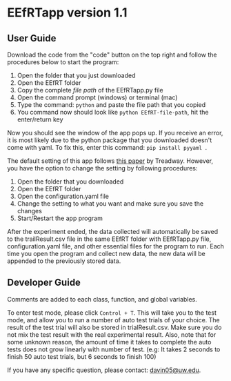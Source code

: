 # EEfRTapp version 1.1

User Guide
---
Download the code from the "code" button on the top right and follow the procedures below to start the program:

1. Open the folder that you just downloaded
3. Open the EEfRT folder   
4. Copy the complete *file path* of the EEfRTapp.py file
5. Open the command prompt (windows) or terminal (mac)
6. Type the command: ``python`` and paste the file path that you copied 
7. You command now should look like ``python EEfRT-file-path``, hit the enter/return key

Now you should see the window of the app pops up. If you receive an error, it is most likely due 
to the python package that you downloaded doesn't come with yaml. To fix this, enter this command: ``pip install pyyaml ``.

The default setting of this app follows [this paper](https://www.ncbi.nlm.nih.gov/pmc/articles/PMC2720457/pdf/pone.0006598.pdf) by Treadway. 
However, you have the option to change the setting by following procedures:

1. Open the folder that you downloaded
2. Open the EEfRT folder
3. Open the configuration.yaml file
4. Change the setting to what you want and make sure you save the changes
5. Start/Restart the app program

After the experiment ended, the data collected will automatically be saved to the 
trailResult.csv file in the same EEfRT folder with EEfRTapp.py file, configuration.yaml file, and 
other essential files for the program to run. Each time you open the program and collect new data, 
the new data will be appended to the previously stored data. 

Developer Guide
---
Comments are added to each class, function, and global variables. 

To enter test mode, please click ``Control + T``. This will take you to the test mode, and 
allow you to run a number of auto test trials of your choice. The result of the test trial 
will also be stored in trialResult.csv. Make sure you do not mix the test result with the 
real experimental result. Also, note that for some unknown reason, the amount of time it takes 
to complete the auto tests does not grow linearly with number of test. (e.g: It takes 2 seconds
to finish 50 auto test trials, but 6 seconds to finish 100)

If you have any specific question, please contact: davin05@uw.edu. 


